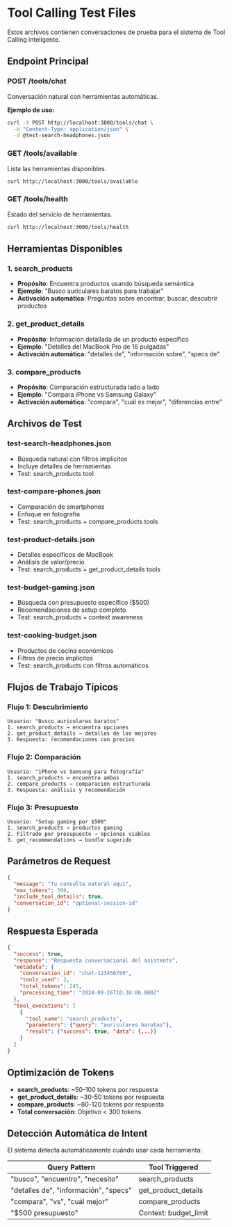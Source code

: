 # Tool Calling Test Files

Estos archivos contienen conversaciones de prueba para el sistema de Tool Calling inteligente.

## Endpoint Principal

### POST /tools/chat
Conversación natural con herramientas automáticas.

**Ejemplo de uso:**
```bash
curl -X POST http://localhost:3000/tools/chat \
  -H "Content-Type: application/json" \
  -d @test-search-headphones.json
```

### GET /tools/available
Lista las herramientas disponibles.

```bash
curl http://localhost:3000/tools/available
```

### GET /tools/health
Estado del servicio de herramientas.

```bash
curl http://localhost:3000/tools/health
```

## Herramientas Disponibles

### 1. **search_products**
- **Propósito**: Encuentra productos usando búsqueda semántica
- **Ejemplo**: "Busco auriculares baratos para trabajar"
- **Activación automática**: Preguntas sobre encontrar, buscar, descubrir productos

### 2. **get_product_details**  
- **Propósito**: Información detallada de un producto específico
- **Ejemplo**: "Detalles del MacBook Pro de 16 pulgadas"
- **Activación automática**: "detalles de", "información sobre", "specs de"

### 3. **compare_products**
- **Propósito**: Comparación estructurada lado a lado
- **Ejemplo**: "Compara iPhone vs Samsung Galaxy"
- **Activación automática**: "compara", "cuál es mejor", "diferencias entre"

## Archivos de Test

### **test-search-headphones.json**
- Búsqueda natural con filtros implícitos
- Incluye detalles de herramientas
- Test: search_products tool

### **test-compare-phones.json**  
- Comparación de smartphones
- Enfoque en fotografía
- Test: search_products + compare_products tools

### **test-product-details.json**
- Detalles específicos de MacBook
- Análisis de valor/precio
- Test: search_products + get_product_details tools

### **test-budget-gaming.json**
- Búsqueda con presupuesto específico ($500)
- Recomendaciones de setup completo
- Test: search_products + context awareness

### **test-cooking-budget.json**
- Productos de cocina económicos
- Filtros de precio implícitos
- Test: search_products con filtros automáticos

## Flujos de Trabajo Típicos

### **Flujo 1: Descubrimiento**
```
Usuario: "Busco auriculares baratos"
1. search_products → encuentra opciones
2. get_product_details → detalles de los mejores
3. Respuesta: recomendaciones con precios
```

### **Flujo 2: Comparación**
```
Usuario: "iPhone vs Samsung para fotografía"
1. search_products → encuentra ambos
2. compare_products → comparación estructurada
3. Respuesta: análisis y recomendación
```

### **Flujo 3: Presupuesto**
```
Usuario: "Setup gaming por $500"
1. search_products → productos gaming
2. Filtrado por presupuesto → opciones viables
3. get_recommendations → bundle sugerido
```

## Parámetros de Request

```json
{
  "message": "Tu consulta natural aquí",
  "max_tokens": 300,
  "include_tool_details": true,
  "conversation_id": "optional-session-id"
}
```

## Respuesta Esperada

```json
{
  "success": true,
  "response": "Respuesta conversacional del asistente",
  "metadata": {
    "conversation_id": "chat-123456789",
    "tools_used": 2,
    "total_tokens": 245,
    "processing_time": "2024-09-26T10:30:00.000Z"
  },
  "tool_executions": [
    {
      "tool_name": "search_products",
      "parameters": {"query": "auriculares baratos"},
      "result": {"success": true, "data": {...}}
    }
  ]
}
```

## Optimización de Tokens

- **search_products**: ~50-100 tokens por respuesta
- **get_product_details**: ~30-50 tokens por respuesta  
- **compare_products**: ~80-120 tokens por respuesta
- **Total conversación**: Objetivo < 300 tokens

## Detección Automática de Intent

El sistema detecta automáticamente cuándo usar cada herramienta:

| Query Pattern | Tool Triggered |
|---------------|----------------|
| "busco", "encuentro", "necesito" | search_products |
| "detalles de", "información", "specs" | get_product_details |
| "compara", "vs", "cuál mejor" | compare_products |
| "$500 presupuesto" | Context: budget_limit |